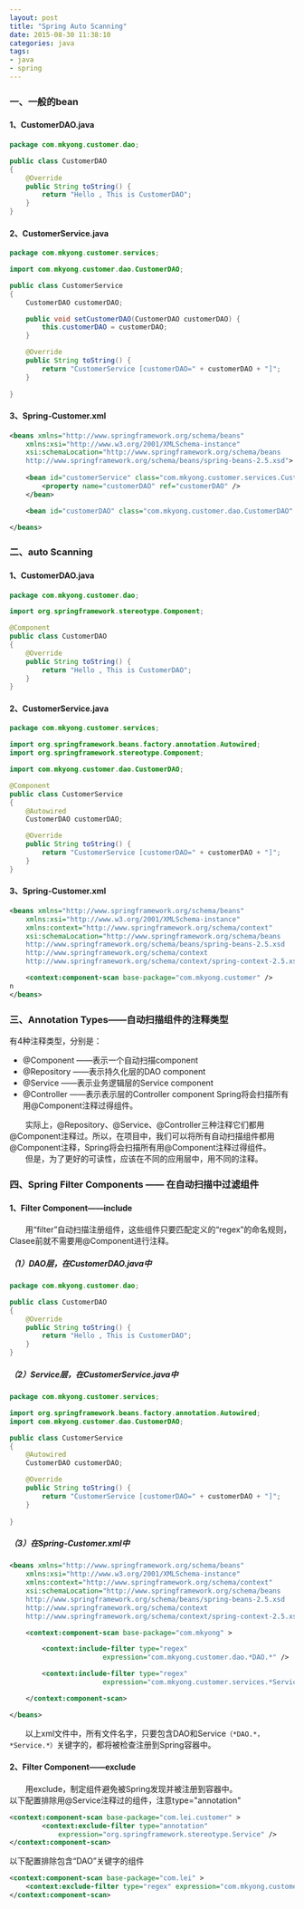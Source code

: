 ```yaml
---
layout: post
title: "Spring Auto Scanning"
date: 2015-08-30 11:38:10
categories: java
tags: 
- java
- spring
---
```

### 一、一般的bean
#### 1、CustomerDAO.java
```java
package com.mkyong.customer.dao;

public class CustomerDAO 
{
    @Override
    public String toString() {
        return "Hello , This is CustomerDAO";
    }	
}
```

#### 2、CustomerService.java
```java
package com.mkyong.customer.services;

import com.mkyong.customer.dao.CustomerDAO;

public class CustomerService 
{
    CustomerDAO customerDAO;

    public void setCustomerDAO(CustomerDAO customerDAO) {
        this.customerDAO = customerDAO;
    }

    @Override
    public String toString() {
        return "CustomerService [customerDAO=" + customerDAO + "]";
    }
        
}
```

#### 3、Spring-Customer.xml
```xml
<beans xmlns="http://www.springframework.org/schema/beans"
    xmlns:xsi="http://www.w3.org/2001/XMLSchema-instance"
    xsi:schemaLocation="http://www.springframework.org/schema/beans
    http://www.springframework.org/schema/beans/spring-beans-2.5.xsd">
    
    <bean id="customerService" class="com.mkyong.customer.services.CustomerService">
        <property name="customerDAO" ref="customerDAO" />
    </bean>

    <bean id="customerDAO" class="com.mkyong.customer.dao.CustomerDAO" />

</beans>
```

### 二、auto Scanning

#### 1、CustomerDAO.java
```java
package com.mkyong.customer.dao;

import org.springframework.stereotype.Component;

@Component
public class CustomerDAO 
{
    @Override
    public String toString() {
        return "Hello , This is CustomerDAO";
    }	
}
```

#### 2、CustomerService.java
```java
package com.mkyong.customer.services;

import org.springframework.beans.factory.annotation.Autowired;
import org.springframework.stereotype.Component;

import com.mkyong.customer.dao.CustomerDAO;

@Component
public class CustomerService 
{
    @Autowired
    CustomerDAO customerDAO;

    @Override
    public String toString() {
        return "CustomerService [customerDAO=" + customerDAO + "]";
    }
}
```

#### 3、Spring-Customer.xml
```xml
<beans xmlns="http://www.springframework.org/schema/beans"
    xmlns:xsi="http://www.w3.org/2001/XMLSchema-instance"
    xmlns:context="http://www.springframework.org/schema/context"
    xsi:schemaLocation="http://www.springframework.org/schema/beans
    http://www.springframework.org/schema/beans/spring-beans-2.5.xsd
    http://www.springframework.org/schema/context
    http://www.springframework.org/schema/context/spring-context-2.5.xsd">

    <context:component-scan base-package="com.mkyong.customer" />
n
</beans>
```

### 三、Annotation Types——自动扫描组件的注释类型

有4种注释类型，分别是：
* @Component      ——表示一个自动扫描component
* @Repository              ——表示持久化层的DAO component
* @Service             ——表示业务逻辑层的Service component
* @Controller        ——表示表示层的Controller component
Spring将会扫描所有用@Component注释过得组件。

　　实际上，@Repository、@Service、@Controller三种注释它们都用@Component注释过。所以，在项目中，我们可以将所有自动扫描组件都用@Component注释，Spring将会扫描所有用@Component注释过得组件。
　　但是，为了更好的可读性，应该在不同的应用层中，用不同的注释。

### 四、Spring Filter Components —— 在自动扫描中过滤组件

#### 1、Filter Component——include
　　用“filter”自动扫描注册组件，这些组件只要匹配定义的“regex”的命名规则，Clasee前就不需要用@Component进行注释。

##### （1）DAO层，在CustomerDAO.java中
```java
package com.mkyong.customer.dao;

public class CustomerDAO 
{
    @Override
    public String toString() {
        return "Hello , This is CustomerDAO";
    }	
}
```

##### （2）Service层，在CustomerService.java中
```java
package com.mkyong.customer.services;

import org.springframework.beans.factory.annotation.Autowired;
import com.mkyong.customer.dao.CustomerDAO;

public class CustomerService 
{
    @Autowired
    CustomerDAO customerDAO;

    @Override
    public String toString() {
        return "CustomerService [customerDAO=" + customerDAO + "]";
    }
        
}
```

##### （3）在Spring-Customer.xml中
```xml
<beans xmlns="http://www.springframework.org/schema/beans"
    xmlns:xsi="http://www.w3.org/2001/XMLSchema-instance"
    xmlns:context="http://www.springframework.org/schema/context"
    xsi:schemaLocation="http://www.springframework.org/schema/beans
    http://www.springframework.org/schema/beans/spring-beans-2.5.xsd
    http://www.springframework.org/schema/context
    http://www.springframework.org/schema/context/spring-context-2.5.xsd">

    <context:component-scan base-package="com.mkyong" >

        <context:include-filter type="regex" 
                       expression="com.mkyong.customer.dao.*DAO.*" />

        <context:include-filter type="regex" 
                       expression="com.mkyong.customer.services.*Service.*" />

    </context:component-scan>

</beans>
```
　　以上xml文件中，所有文件名字，只要包含DAO和Service`（*DAO.*，*Service.*）`关键字的，都将被检查注册到Spring容器中。

#### 2、Filter Component——exclude
　　用exclude，制定组件避免被Spring发现并被注册到容器中。  
以下配置排除用@Service注释过的组件，注意type="annotation"
```xml
<context:component-scan base-package="com.lei.customer" >
        <context:exclude-filter type="annotation" 
            expression="org.springframework.stereotype.Service" />        
</context:component-scan>
```
以下配置排除包含“DAO”关键字的组件
```xml
<context:component-scan base-package="com.lei" >
    <context:exclude-filter type="regex" expression="com.mkyong.customer.dao.*DAO.*" />        
</context:component-scan>
```
